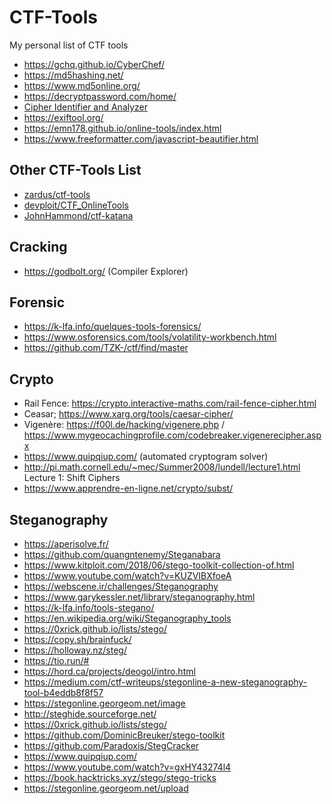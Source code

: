 # CTF-Tools
My personal list of CTF tools


- https://gchq.github.io/CyberChef/
- https://md5hashing.net/
- https://www.md5online.org/
- https://decryptpassword.com/home/
- [Cipher Identifier and Analyzer](https://www.boxentriq.com/code-breaking/cipher-identifier)
- https://exiftool.org/
- https://emn178.github.io/online-tools/index.html
- https://www.freeformatter.com/javascript-beautifier.html

## Other CTF-Tools List
- [zardus/ctf-tools](https://github.com/zardus/ctf-tools)
- [devploit/CTF_OnlineTools](https://github.com/devploit/CTF_OnlineTools)
- [JohnHammond/ctf-katana](https://github.com/JohnHammond/ctf-katana)

## Cracking

- https://godbolt.org/ (Compiler Explorer)

## Forensic

- https://k-lfa.info/quelques-tools-forensics/
- https://www.osforensics.com/tools/volatility-workbench.html
- https://github.com/TZK-/ctf/find/master

## Crypto

- Rail Fence: https://crypto.interactive-maths.com/rail-fence-cipher.html
- Ceasar; https://www.xarg.org/tools/caesar-cipher/
- Vigenère: https://f00l.de/hacking/vigenere.php / https://www.mygeocachingprofile.com/codebreaker.vigenerecipher.aspx
- https://www.quipqiup.com/ (automated cryptogram solver)
- http://pi.math.cornell.edu/~mec/Summer2008/lundell/lecture1.html Lecture 1: Shift Ciphers
- https://www.apprendre-en-ligne.net/crypto/subst/

## Steganography

- https://aperisolve.fr/
- https://github.com/quangntenemy/Steganabara
- https://www.kitploit.com/2018/06/stego-toolkit-collection-of.html
- https://www.youtube.com/watch?v=KUZVIBXfoeA
- https://webscene.ir/challenges/Steganography
- https://www.garykessler.net/library/steganography.html
- https://k-lfa.info/tools-stegano/
- https://en.wikipedia.org/wiki/Steganography_tools
- https://0xrick.github.io/lists/stego/
- https://copy.sh/brainfuck/
- https://holloway.nz/steg/
- https://tio.run/#
- https://hord.ca/projects/deogol/intro.html
- https://medium.com/ctf-writeups/stegonline-a-new-steganography-tool-b4eddb8f8f57
- https://stegonline.georgeom.net/image
- http://steghide.sourceforge.net/
- https://0xrick.github.io/lists/stego/
- https://github.com/DominicBreuker/stego-toolkit
- https://github.com/Paradoxis/StegCracker
- https://www.quipqiup.com/
- https://www.youtube.com/watch?v=gxHY43274l4
- https://book.hacktricks.xyz/stego/stego-tricks
- https://stegonline.georgeom.net/upload






